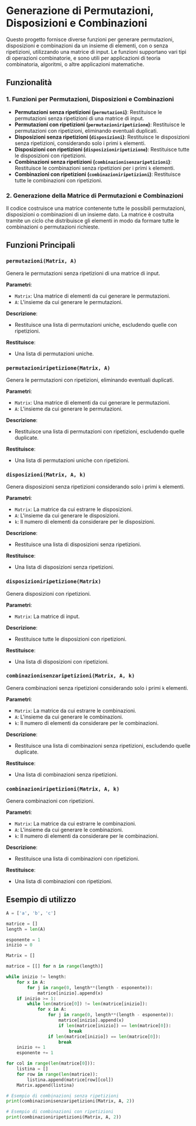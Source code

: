 # Generazione di Permutazioni, Disposizioni e Combinazioni

Questo progetto fornisce diverse funzioni per generare permutazioni, disposizioni e combinazioni da un insieme di elementi, con o senza ripetizioni, utilizzando una matrice di input. Le funzioni supportano vari tipi di operazioni combinatorie, e sono utili per applicazioni di teoria combinatoria, algoritmi, o altre applicazioni matematiche.

## Funzionalità

### 1. **Funzioni per Permutazioni, Disposizioni e Combinazioni**

- **Permutazioni senza ripetizioni (`permutazioni`)**: Restituisce le permutazioni senza ripetizioni di una matrice di input.
- **Permutazioni con ripetizioni (`permutazioniripetizione`)**: Restituisce le permutazioni con ripetizioni, eliminando eventuali duplicati.
- **Disposizioni senza ripetizioni (`disposizioni`)**: Restituisce le disposizioni senza ripetizioni, considerando solo i primi `k` elementi.
- **Disposizioni con ripetizioni (`disposizioniripetizione`)**: Restituisce tutte le disposizioni con ripetizioni.
- **Combinazioni senza ripetizioni (`combinazionisenzaripetizioni`)**: Restituisce le combinazioni senza ripetizioni per i primi `k` elementi.
- **Combinazioni con ripetizioni (`combinazioniripetizioni`)**: Restituisce tutte le combinazioni con ripetizioni.

### 2. **Generazione della Matrice di Permutazioni e Combinazioni**

Il codice costruisce una matrice contenente tutte le possibili permutazioni, disposizioni o combinazioni di un insieme dato. La matrice è costruita tramite un ciclo che distribuisce gli elementi in modo da formare tutte le combinazioni o permutazioni richieste.

## Funzioni Principali

### `permutazioni(Matrix, A)`
Genera le permutazioni senza ripetizioni di una matrice di input.

**Parametri**:
- `Matrix`: Una matrice di elementi da cui generare le permutazioni.
- `A`: L'insieme da cui generare le permutazioni.

**Descrizione**:
- Restituisce una lista di permutazioni uniche, escludendo quelle con ripetizioni.

**Restituisce**:
- Una lista di permutazioni uniche.

### `permutazioniripetizione(Matrix, A)`
Genera le permutazioni con ripetizioni, eliminando eventuali duplicati.

**Parametri**:
- `Matrix`: Una matrice di elementi da cui generare le permutazioni.
- `A`: L'insieme da cui generare le permutazioni.

**Descrizione**:
- Restituisce una lista di permutazioni con ripetizioni, escludendo quelle duplicate.

**Restituisce**:
- Una lista di permutazioni uniche con ripetizioni.

### `disposizioni(Matrix, A, k)`
Genera disposizioni senza ripetizioni considerando solo i primi `k` elementi.

**Parametri**:
- `Matrix`: La matrice da cui estrarre le disposizioni.
- `A`: L'insieme da cui generare le disposizioni.
- `k`: Il numero di elementi da considerare per le disposizioni.

**Descrizione**:
- Restituisce una lista di disposizioni senza ripetizioni.

**Restituisce**:
- Una lista di disposizioni senza ripetizioni.

### `disposizioniripetizione(Matrix)`
Genera disposizioni con ripetizioni.

**Parametri**:
- `Matrix`: La matrice di input.

**Descrizione**:
- Restituisce tutte le disposizioni con ripetizioni.

**Restituisce**:
- Una lista di disposizioni con ripetizioni.

### `combinazionisenzaripetizioni(Matrix, A, k)`
Genera combinazioni senza ripetizioni considerando solo i primi `k` elementi.

**Parametri**:
- `Matrix`: La matrice da cui estrarre le combinazioni.
- `A`: L'insieme da cui generare le combinazioni.
- `k`: Il numero di elementi da considerare per le combinazioni.

**Descrizione**:
- Restituisce una lista di combinazioni senza ripetizioni, escludendo quelle duplicate.

**Restituisce**:
- Una lista di combinazioni senza ripetizioni.

### `combinazioniripetizioni(Matrix, A, k)`
Genera combinazioni con ripetizioni.

**Parametri**:
- `Matrix`: La matrice da cui estrarre le combinazioni.
- `A`: L'insieme da cui generare le combinazioni.
- `k`: Il numero di elementi da considerare per le combinazioni.

**Descrizione**:
- Restituisce una lista di combinazioni con ripetizioni.

**Restituisce**:
- Una lista di combinazioni con ripetizioni.

## Esempio di utilizzo

```python
A = ['a', 'b', 'c']

matrice = []
length = len(A)

esponente = 1
inizio = 0

Matrix = []

matrice = [[] for n in range(length)]

while inizio != length:
    for x in A:
        for j in range(0, length**(length - esponente)):
            matrice[inizio].append(x)
    if inizio >= 1:
        while len(matrice[0]) != len(matrice[inizio]):
            for x in A:
                for j in range(0, length**(length - esponente)):
                    matrice[inizio].append(x)
                    if len(matrice[inizio]) == len(matrice[0]):
                        break
                if len(matrice[inizio]) == len(matrice[0]):
                    break
    inizio += 1
    esponente += 1

for col in range(len(matrice[0])):
    listina = []
    for row in range(len(matrice)):
        listina.append(matrice[row][col])
    Matrix.append(listina)

# Esempio di combinazioni senza ripetizioni
print(combinazionisenzaripetizioni(Matrix, A, 2))

# Esempio di combinazioni con ripetizioni
print(combinazioniripetizioni(Matrix, A, 2))
